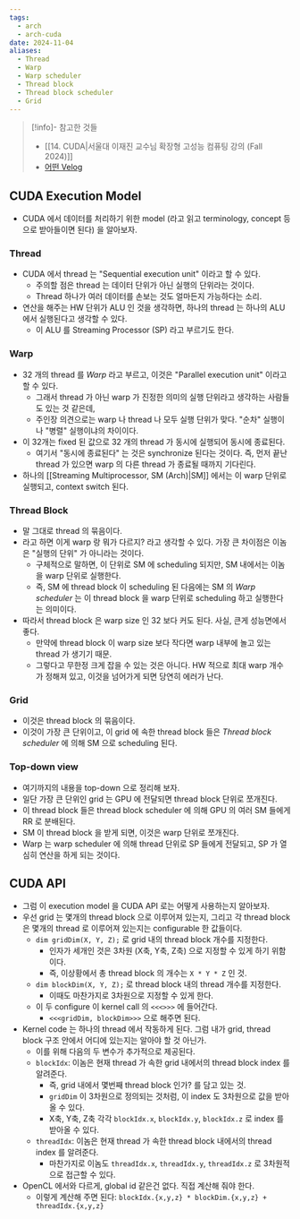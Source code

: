 ```yaml
---
tags:
  - arch
  - arch-cuda
date: 2024-11-04
aliases:
  - Thread
  - Warp
  - Warp scheduler
  - Thread block
  - Thread block scheduler
  - Grid
---
```

> [!info]- 참고한 것들
> - [[14. CUDA|서울대 이재진 교수님 확장형 고성능 컴퓨팅 강의 (Fall 2024)]]
> - [어떤 Velog](https://velog.io/@aram_father/CUDA-Thread-Hierarchy)

## CUDA Execution Model

- CUDA 에서 데이터를 처리하기 위한 model (라고 읽고 terminology, concept 등으로 받아들이면 된다) 을 알아보자.

### Thread

- CUDA 에서 thread 는 "Sequential execution unit" 이라고 할 수 있다.
	- 주의할 점은 thread 는 데이터 단위가 아닌 실행의 단위라는 것이다.
	- Thread 하나가 여러 데이터를 손보는 것도 얼마든지 가능하다는 소리.
- 연산을 해주는 HW 단위가 ALU 인 것을 생각하면, 하나의 thread 는 하나의 ALU 에서 실행된다고 생각할 수 있다.
	- 이 ALU 를 Streaming Processor (SP) 라고 부르기도 한다.

### Warp

- 32 개의 thread 를 *Warp* 라고 부르고, 이것은 "Parallel execution unit" 이라고 할 수 있다.
	- 그래서 thread 가 아닌 warp 가 진정한 의미의 실행 단위라고 생각하는 사람들도 있는 것 같은데,
	- 주인장 의견으로는 warp 나 thread 나 모두 실행 단위가 맞다. "순차" 실행이나 "병렬" 실행이냐의 차이이다.
- 이 32개는 fixed 된 값으로 32 개의 thread 가 동시에 실행되어 동시에 종료된다.
	- 여기서 "동시에 종료된다" 는 것은 synchronize 된다는 것이다. 즉, 먼저 끝난 thread 가 있으면 warp 의 다른 thread 가 종료될 때까지 기다린다.
- 하나의 [[Streaming Multiprocessor, SM (Arch)|SM]] 에서는 이 warp 단위로 실행되고, context switch 된다.

### Thread Block

- 말 그대로 thread 의 묶음이다.
- 라고 하면 이게 warp 랑 뭐가 다르지? 라고 생각할 수 있다. 가장 큰 차이점은 이놈은 "실행의 단위" 가 아니라는 것이다.
	- 구체적으로 말하면, 이 단위로 SM 에 scheduling 되지만, SM 내에서는 이놈을 warp 단위로 실행한다.
	- 즉, SM 에 thread block 이 scheduling 된 다음에는 SM 의 *Warp scheduler* 는 이 thread block 을 warp 단위로 scheduling 하고 실행한다는 의미이다.
- 따라서 thread block 은 warp size 인 32 보다 커도 된다. 사실, 큰게 성능면에서 좋다.
	- 만약에 thread block 이 warp size 보다 작다면 warp 내부에 놀고 있는 thread 가 생기기 때문.
	- 그렇다고 무한정 크게 잡을 수 있는 것은 아니다. HW 적으로 최대 warp 개수가 정해져 있고, 이것을 넘어가게 되면 당연히 에러가 난다.

### Grid

- 이것은 thread block 의 묶음이다.
- 이것이 가장 큰 단위이고, 이 grid 에 속한 thread block 들은 *Thread block scheduler* 에 의해 SM 으로 scheduling 된다.

### Top-down view

- 여기까지의 내용을 top-down 으로 정리해 보자.
- 일단 가장 큰 단위인 grid 는 GPU 에 전달되면 thread block 단위로 쪼개진다.
- 이 thread block 들은 thread block scheduler 에 의해 GPU 의 여러 SM 들에게 RR 로 분배된다.
- SM 이 thread block 을 받게 되면, 이것은 warp 단위로 쪼개진다.
- Warp 는 warp scheduler 에 의해 thread 단위로 SP 들에게 전달되고, SP 가 열심히 연산을 하게 되는 것이다.

## CUDA API

- 그럼 이 execution model 을 CUDA API 로는 어떻게 사용하는지 알아보자.
- 우선 grid 는 몇개의 thread block 으로 이루어져 있는지, 그리고 각 thread block 은 몇개의 thread 로 이루어져 있는지는 configurable 한 값들이다.
	- `dim gridDim(X, Y, Z);` 로 grid 내의 thread block 개수를 지정한다.
		- 인자가 세개인 것은 3차원 (X축, Y축, Z축) 으로 지정할 수 있게 하기 위함이다.
		- 즉, 이상황에서 총 thread block 의 개수는 `X * Y * Z` 인 것.
	- `dim blockDim(X, Y, Z);` 로 thread block 내의 thread 개수를 지정한다.
		- 이때도 마찬가지로 3차원으로 지정할 수 있게 한다.
	- 이 두 configure 이 kernel call 의 `<<<>>>` 에 들어간다.
		- `<<<gridDim, blockDim>>>` 으로 해주면 된다.
- Kernel code 는 하나의 thread 에서 작동하게 된다. 그럼 내가 grid, thread block 구조 안에서 어디에 있는지는 알아야 할 것 아닌가.
	- 이를 위해 다음의 두 변수가 추가적으로 제공된다.
	- `blockIdx`: 이놈은 현재 thread 가 속한 grid 내에서의 thread block index 를 알려준다.
		- 즉, grid 내에서 몇번째 thread block 인가? 를 담고 있는 것.
		- `gridDim` 이 3차원으로 정의되는 것처럼, 이 index 도 3차원으로 값을 받아올 수 있다.
		- X축, Y축, Z축 각각 `blockIdx.x`, `blockIdx.y`, `blockIdx.z` 로 index 를 받아올 수 있다.
	- `threadIdx`: 이놈은 현재 thread 가 속한 thread block 내에서의 thread index 를 알려준다.
		- 마찬가지로 이놈도 `threadIdx.x`, `threadIdx.y`, `threadIdx.z` 로 3차원적으로 접근할 수 있다.
- OpenCL 에서와 다르게, global id 같은건 없다. 직접 계산해 줘야 한다.
	- 이렇게 계산해 주면 된다: `blockIdx.{x,y,z} * blockDim.{x,y,z} + threadIdx.{x,y,z}`